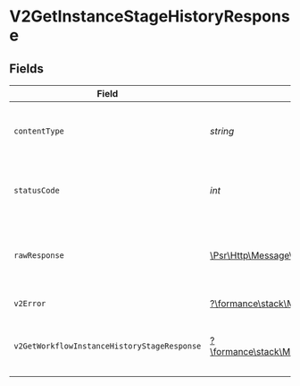 # V2GetInstanceStageHistoryResponse


## Fields

| Field                                                                                                                                        | Type                                                                                                                                         | Required                                                                                                                                     | Description                                                                                                                                  |
| -------------------------------------------------------------------------------------------------------------------------------------------- | -------------------------------------------------------------------------------------------------------------------------------------------- | -------------------------------------------------------------------------------------------------------------------------------------------- | -------------------------------------------------------------------------------------------------------------------------------------------- |
| `contentType`                                                                                                                                | *string*                                                                                                                                     | :heavy_check_mark:                                                                                                                           | HTTP response content type for this operation                                                                                                |
| `statusCode`                                                                                                                                 | *int*                                                                                                                                        | :heavy_check_mark:                                                                                                                           | HTTP response status code for this operation                                                                                                 |
| `rawResponse`                                                                                                                                | [\Psr\Http\Message\ResponseInterface](https://www.php-fig.org/psr/psr-7/#33-psrhttpmessageresponseinterface)                                 | :heavy_check_mark:                                                                                                                           | Raw HTTP response; suitable for custom response parsing                                                                                      |
| `v2Error`                                                                                                                                    | [?\formance\stack\Models\Shared\V2Error](../../Models/Shared/V2Error.md)                                                                     | :heavy_minus_sign:                                                                                                                           | General error                                                                                                                                |
| `v2GetWorkflowInstanceHistoryStageResponse`                                                                                                  | [?\formance\stack\Models\Shared\V2GetWorkflowInstanceHistoryStageResponse](../../Models/Shared/V2GetWorkflowInstanceHistoryStageResponse.md) | :heavy_minus_sign:                                                                                                                           | The workflow instance stage history                                                                                                          |